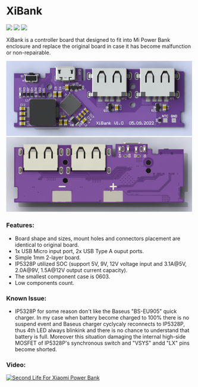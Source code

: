 # XiBank

<p>
<img src="https://img.shields.io/badge/CAD-Altium-blue"> 
<img src="https://img.shields.io/github/repo-size/Ardentis-sd/XiBank"> 
<img src="https://img.shields.io/youtube/views/kC_nnOEB7hU?style=social">
</p>

XiBank is a controller board that designed to fit into Mi Power Bank enclosure and replace the original board in case it has become malfunction or non-repairable. 

<p>
<img width="500" alt="TopView_XiBank_V1.0.png" src="https://github.com/Ardentis-sd/XiBank/blob/main/Pictures/TopView_XiBank_V1.0.png">
<img width="500" alt="BottomView_XiBank_V1.0.png" src="https://github.com/Ardentis-sd/XiBank/blob/main/Pictures/BottomView_XiBank_V1.0.png">
</p>

### Features:
 - Board shape and sizes, mount holes and connectors placement are identical to original board.
 - 1x USB Micro input port, 2x USB Type A ouput ports.
 - Simple 1mm 2-layer board.
 - IP5328P utilized SOC (support 5V, 9V, 12V voltage input and 3.1A@5V, 2.0A@9V, 1.5A@12V output current capacity).
 - The smallest component case is 0603.
 - Low components count.

### Known Issue:
 - IP5328P for some reason don't like the Baseus "BS-EU905" quick charger. In  my case when battery become charged to 100% there is no suspend 
event and Baseus charger cyclycaly reconnects to IP5328P, thus 4th LED always blinkink and there is no chance to understand that battery is full.
Moreover this situation damaging the internal high-side MOSFET of IP5328P's synchronous switch and "VSYS" andd "LX" pins become shorted.

### Video:
[![Second Life For Xiaomi Power Bank](https://img.youtube.com/vi/kC_nnOEB7hU/0.jpg)](https://youtu.be/kC_nnOEB7hU)

